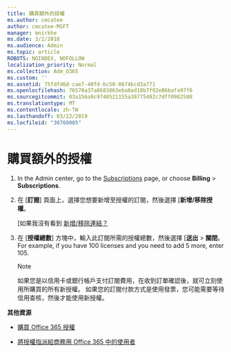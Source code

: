 ```yaml
---
title: 購買額外的授權
ms.author: cmcatee
author: cmcatee-MSFT
manager: mnirkhe
ms.date: 3/2/2018
ms.audience: Admin
ms.topic: article
ROBOTS: NOINDEX, NOFOLLOW
localization_priority: Normal
ms.collection: Adm_O365
ms.custom: ''
ms.assetid: 75fdfd6d-cae7-40fd-bc50-8674bcd3a771
ms.openlocfilehash: 76570a37a8683863eba8ad18b7f92e86bafa97f6
ms.sourcegitcommit: 03a156a9c9740521155a30775492c7dff0982588
ms.translationtype: MT
ms.contentlocale: zh-TW
ms.lasthandoff: 03/22/2019
ms.locfileid: "30760005"
---
```

# <a name="buy-additional-licenses"></a>購買額外的授權

1. In the Admin center, go to the [Subscriptions](https://go.microsoft.com/fwlink/p/?linkid=842054) page, or choose **Billing** \> **Subscriptions**.
    
2. 在 [**訂閱**] 頁面上，選擇您想要新增至授權的訂閱，然後選擇 [**新增/移除授權**。
    
    [如果我沒有看到 [新增/移除連結？](https://support.office.com/article/36081d8d-b3fa-4948-8c34-e217bba825e1#bkmk_no_link)
    
3. 在 [**授權總數**] 方塊中，輸入此訂閱所需的授權總數，然後選擇 [**送出** \> **關閉**。 For example, if you have 100 licenses and you need to add 5 more, enter 105.
    
    > [!NOTE]
    > 如果您是以信用卡或銀行帳戶支付訂閱費用，在收到訂單確認後，就可立刻使用所購買的所有新授權。 如果您的訂閱付款方式是使用發票，您可能需要等待信用查核，然後才能使用新授權。 
  
 **其他資源**
  
- [購買 Office 365 授權](https://support.office.com/article/36081d8d-b3fa-4948-8c34-e217bba825e1)
    
- [將授權指派給商務用 Office 365 中的使用者](https://support.office.com/article/997596b5-4173-4627-b915-36abac6786dc)
    

